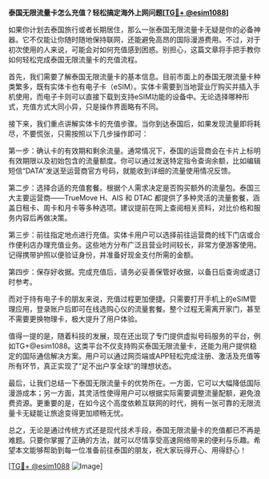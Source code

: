 **泰国无限流量卡怎么充值？轻松搞定海外上网问题[[TG💪+ @esim1088](https://t.me/s/esim1088)]**

如果你计划去泰国旅行或者长期居住，那么一张泰国无限流量卡无疑是你的必备神器。它不仅能让你随时随地保持联网，还能避免高昂的国际漫游费用。不过，对于初次使用的人来说，可能会对如何充值感到困惑。别担心，这篇文章将手把手教你如何轻松完成泰国无限流量卡的充值流程。

首先，我们需要了解泰国无限流量卡的基本信息。目前市面上的泰国无限流量卡种类繁多，既有实体卡也有电子卡（eSIM）。实体卡需要到当地营业厅购买并插入手机使用，而电子卡则可以直接下载到支持eSIM功能的设备中。无论选择哪种形式，充值方式大同小异，只是操作界面略有不同。

接下来，我们重点讲解实体卡的充值步骤。当你到达泰国后，如果发现流量即将耗尽，不要慌张，只需按照以下几步操作即可：

第一步：确认卡的有效期和剩余流量。通常情况下，泰国的运营商会在卡片上标明有效期限以及初始包含的流量额度。你可以通过发送特定指令查询余额，比如编辑短信“DATA”发送至运营商官方号码，就能收到详细的流量使用情况反馈。

第二步：选择合适的充值套餐。根据个人需求决定是否购买额外的流量包。泰国三大主要运营商——TrueMove H、AIS 和 DTAC 都提供了多种灵活的流量套餐，涵盖日租卡、周卡和月卡等多种选项。建议提前在网上查阅相关资料，对比价格和服务内容后再做决策。

第三步：前往指定地点进行充值。实体卡用户可以选择前往运营商的线下门店或合作便利店办理充值业务。这些地方分布广泛且营业时间较长，非常方便游客使用。记得携带护照以便验证身份，并准备好现金支付所需的金额。

第四步：保存好收据。完成充值后，请务必妥善保管好收据，以备日后查询或退订时参考。

而对于持有电子卡的朋友来说，充值过程更加便捷。只需要打开手机上的eSIM管理应用，登录账户后即可在线选购心仪的流量套餐。整个过程无需离开家门，甚至不需要更换物理卡，极大提升了用户体验。

值得一提的是，随着科技的发展，现在还出现了专门提供虚拟号码服务的平台，例如TG+@esim1088。这类平台不仅支持购买泰国无限流量卡，还能为用户提供稳定的国际通信解决方案。用户可以通过网页端或APP轻松完成注册、激活及充值等所有环节，真正实现了“足不出户享全球”的理想状态。

最后，让我们总结一下泰国无限流量卡的优势所在。一方面，它可以大幅降低国际漫游成本；另一方面，其灵活性使得用户可以根据实际需要调整流量配额，避免浪费资源。更重要的是，在如今这个高度依赖互联网的时代，拥有一张可靠的无限流量卡无疑能让旅途变得更加顺畅无忧。

总之，无论是通过传统方式还是现代技术手段，泰国无限流量卡的充值都已不再是难题。只要你掌握了正确的方法，就可以尽情享受高速网络带来的便利与乐趣。希望本文能够帮助到每一位准备前往泰国的朋友，祝大家玩得开心、用得舒心！

[[TG💪+ @esim1088](https://t.me/s/esim1088) ![Image](https://i.postimg.cc/4NQfJmqS/Snipaste-2025-05-13-00-14-12.png)]